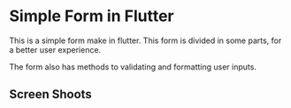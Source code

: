 # Simple Form in Flutter

This is a simple form make in flutter. This form is divided in some parts, for a better user experience.

The form also has methods to validating and formatting user inputs.

## Screen Shoots
